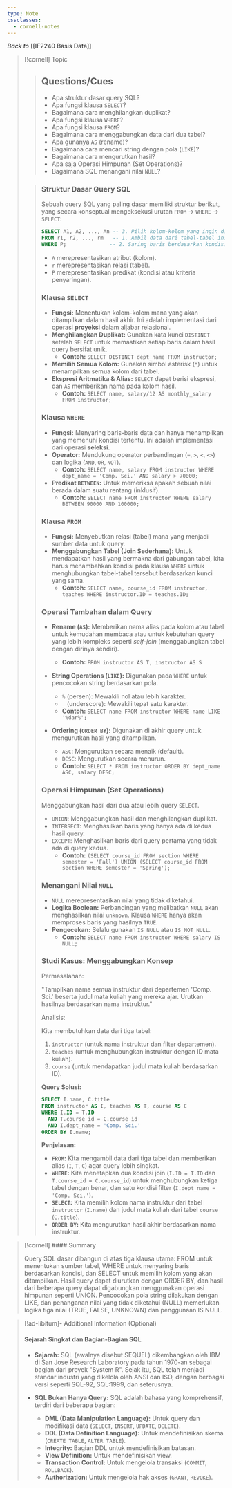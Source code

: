 ```yaml
---
type: Note
cssclasses:
  - cornell-notes
---
```

_Back to_ [[IF2240 Basis Data]]

> [!cornell] Topic
> 
> > ## Questions/Cues
> > 
> > - Apa struktur dasar query SQL?
> > - Apa fungsi klausa `SELECT`?
> > - Bagaimana cara menghilangkan duplikat?
> > - Apa fungsi klausa `WHERE`?
> > - Apa fungsi klausa `FROM`?
> > - Bagaimana cara menggabungkan data dari dua tabel?
> > - Apa gunanya `AS` (rename)?
> > - Bagaimana cara mencari string dengan pola (`LIKE`)?
> > - Bagaimana cara mengurutkan hasil?
> > - Apa saja Operasi Himpunan (Set Operations)?
> > - Bagaimana SQL menangani nilai `NULL`?
> 
> > ### Struktur Dasar Query SQL
> > 
> > Sebuah query SQL yang paling dasar memiliki struktur berikut, yang secara konseptual mengeksekusi urutan `FROM` -> `WHERE` -> `SELECT`:
> > 
> > ```sql
> > SELECT A1, A2, ..., An -- 3. Pilih kolom-kolom yang ingin ditampilkan
> > FROM r1, r2, ..., rm   -- 1. Ambil data dari tabel-tabel ini
> > WHERE P;              -- 2. Saring baris berdasarkan kondisi ini
> > ```
> > 
> > - `A` merepresentasikan atribut (kolom).
> > - `r` merepresentasikan relasi (tabel).
> > - `P` merepresentasikan predikat (kondisi atau kriteria penyaringan).
> > 
> > ### Klausa `SELECT`
> > 
> > - **Fungsi:** Menentukan kolom-kolom mana yang akan ditampilkan dalam hasil akhir. Ini adalah implementasi dari operasi **proyeksi** dalam aljabar relasional.
> > - **Menghilangkan Duplikat:** Gunakan kata kunci `DISTINCT` setelah `SELECT` untuk memastikan setiap baris dalam hasil query bersifat unik.
> >     - **Contoh:** `SELECT DISTINCT dept_name FROM instructor;`
> > - **Memilih Semua Kolom:** Gunakan simbol asterisk (`*`) untuk menampilkan semua kolom dari tabel.
> > - **Ekspresi Aritmatika & Alias:** `SELECT` dapat berisi ekspresi, dan `AS` memberikan nama pada kolom hasil.
> >     - **Contoh:** `SELECT name, salary/12 AS monthly_salary FROM instructor;`
> > 
> > ### Klausa `WHERE`
> > 
> > - **Fungsi:** Menyaring baris-baris data dan hanya menampilkan yang memenuhi kondisi tertentu. Ini adalah implementasi dari operasi **seleksi**.
> > - **Operator:** Mendukung operator perbandingan (`=`, `>`, `<`, `<>`) dan logika (`AND`, `OR`, `NOT`).
> >     - **Contoh:** `SELECT name, salary FROM instructor WHERE dept_name = 'Comp. Sci.' AND salary > 70000;`
> > - **Predikat `BETWEEN`:** Untuk memeriksa apakah sebuah nilai berada dalam suatu rentang (inklusif).
> >     - **Contoh:** `SELECT name FROM instructor WHERE salary BETWEEN 90000 AND 100000;`
> > 
> > ### Klausa `FROM`
> > 
> > - **Fungsi:** Menyebutkan relasi (tabel) mana yang menjadi sumber data untuk query.
> > - **Menggabungkan Tabel (Join Sederhana):** Untuk mendapatkan hasil yang bermakna dari gabungan tabel, kita harus menambahkan kondisi pada klausa `WHERE` untuk menghubungkan tabel-tabel tersebut berdasarkan kunci yang sama.
> >     - **Contoh:** `SELECT name, course_id FROM instructor, teaches WHERE instructor.ID = teaches.ID;`
> > 
> > ### Operasi Tambahan dalam Query
> > 
> > - **Rename (`AS`):** Memberikan nama alias pada kolom atau tabel untuk kemudahan membaca atau untuk kebutuhan query yang lebih kompleks seperti _self-join_ (menggabungkan tabel dengan dirinya sendiri).
> >     
> >     - **Contoh:** `FROM instructor AS T, instructor AS S`
> > - **String Operations (`LIKE`):** Digunakan pada `WHERE` untuk pencocokan string berdasarkan pola.
> >     
> >     - `%` (persen): Mewakili nol atau lebih karakter.
> >     - `_` (underscore): Mewakili tepat satu karakter.
> >     - **Contoh:** `SELECT name FROM instructor WHERE name LIKE '%dar%';`
> > - **Ordering (`ORDER BY`):** Digunakan di akhir query untuk mengurutkan hasil yang ditampilkan.
> >     
> >     - `ASC`: Mengurutkan secara menaik (default).
> >     - `DESC`: Mengurutkan secara menurun.
> >     - **Contoh:** `SELECT * FROM instructor ORDER BY dept_name ASC, salary DESC;`
> > 
> > ### Operasi Himpunan (Set Operations)
> > 
> > Menggabungkan hasil dari dua atau lebih query `SELECT`.
> > 
> > - `UNION`: Menggabungkan hasil dan menghilangkan duplikat.
> > - `INTERSECT`: Menghasilkan baris yang hanya ada di kedua hasil query.
> > - `EXCEPT`: Menghasilkan baris dari query pertama yang tidak ada di query kedua.
> >     - **Contoh:** `(SELECT course_id FROM section WHERE semester = 'Fall') UNION (SELECT course_id FROM section WHERE semester = 'Spring');`
> > 
> > ### Menangani Nilai `NULL`
> > 
> > - `NULL` merepresentasikan nilai yang tidak diketahui.
> > - **Logika Boolean:** Perbandingan yang melibatkan `NULL` akan menghasilkan nilai `unknown`. Klausa `WHERE` hanya akan memproses baris yang hasilnya `TRUE`.
> > - **Pengecekan:** Selalu gunakan `IS NULL` atau `IS NOT NULL`.
> >     - **Contoh:** `SELECT name FROM instructor WHERE salary IS NULL;`
> > 
> > ### Studi Kasus: Menggabungkan Konsep
> > 
> > Permasalahan:
> > 
> > "Tampilkan nama semua instruktur dari departemen 'Comp. Sci.' beserta judul mata kuliah yang mereka ajar. Urutkan hasilnya berdasarkan nama instruktur."
> > 
> > Analisis:
> > 
> > Kita membutuhkan data dari tiga tabel:
> > 
> > 1. `instructor` (untuk nama instruktur dan filter departemen).
> > 2. `teaches` (untuk menghubungkan instruktur dengan ID mata kuliah).
> > 3. `course` (untuk mendapatkan judul mata kuliah berdasarkan ID).
> > 
> > **Query Solusi:**
> > 
> > 
> > ```sql
> > SELECT I.name, C.title
> > FROM instructor AS I, teaches AS T, course AS C
> > WHERE I.ID = T.ID 
> >   AND T.course_id = C.course_id
> >   AND I.dept_name = 'Comp. Sci.'
> > ORDER BY I.name;
> > ```
> > 
> > **Penjelasan:**
> > 
> > - **`FROM`:** Kita mengambil data dari tiga tabel dan memberikan alias (`I`, `T`, `C`) agar query lebih singkat.
> > - **`WHERE`:** Kita menetapkan dua kondisi join (`I.ID = T.ID` dan `T.course_id = C.course_id`) untuk menghubungkan ketiga tabel dengan benar, dan satu kondisi filter (`I.dept_name = 'Comp. Sci.'`).
> > - **`SELECT`:** Kita memilih kolom nama instruktur dari tabel `instructor` (`I.name`) dan judul mata kuliah dari tabel `course` (`C.title`).
> > - **`ORDER BY`:** Kita mengurutkan hasil akhir berdasarkan nama instruktur.

> [!cornell] #### Summary
> 
> Query SQL dasar dibangun di atas tiga klausa utama: FROM untuk menentukan sumber tabel, WHERE untuk menyaring baris berdasarkan kondisi, dan SELECT untuk memilih kolom yang akan ditampilkan. Hasil query dapat diurutkan dengan ORDER BY, dan hasil dari beberapa query dapat digabungkan menggunakan operasi himpunan seperti UNION. Pencocokan pola string dilakukan dengan LIKE, dan penanganan nilai yang tidak diketahui (NULL) memerlukan logika tiga nilai (TRUE, FALSE, UNKNOWN) dan penggunaan IS NULL.

> [!ad-libitum]- Additional Information (Optional)
> 
> #### Sejarah Singkat dan Bagian-Bagian SQL
> 
> - **Sejarah:** SQL (awalnya disebut SEQUEL) dikembangkan oleh IBM di San Jose Research Laboratory pada tahun 1970-an sebagai bagian dari proyek "System R". Sejak itu, SQL telah menjadi standar industri yang dikelola oleh ANSI dan ISO, dengan berbagai versi seperti SQL-92, SQL:1999, dan seterusnya.
>     
> - **SQL Bukan Hanya Query:** SQL adalah bahasa yang komprehensif, terdiri dari beberapa bagian:
>     
>     - **DML (Data Manipulation Language):** Untuk query dan modifikasi data (`SELECT`, `INSERT`, `UPDATE`, `DELETE`).
>     - **DDL (Data Definition Language):** Untuk mendefinisikan skema (`CREATE TABLE`, `ALTER TABLE`).
>     - **Integrity:** Bagian DDL untuk mendefinisikan batasan.
>     - **View Definition:** Untuk mendefinisikan view.
>     - **Transaction Control:** Untuk mengelola transaksi (`COMMIT`, `ROLLBACK`).
>     - **Authorization:** Untuk mengelola hak akses (`GRANT`, `REVOKE`).